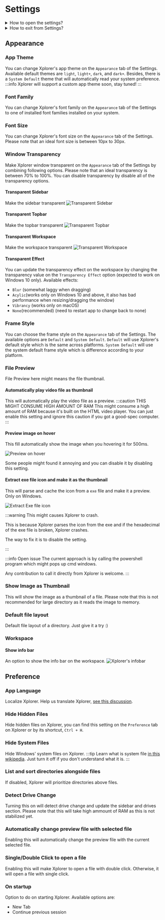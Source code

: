 # Settings

<details>
<summary>
How to open the settings?
</summary>
You can open settings on Xplorer by clicking the `Settings` button on the left down of Xplorer.

![Settings](/img/docs/settings.webp)

</details> <details>
<summary>
How to exit from Settings?
</summary>
You can exit from Settings on Xplorer by clicking on the upside left of Xplorer.

![Settings](/img/docs/exit-settings.webp)

</details>

## Appearance

### App Theme

You can change Xplorer's app theme on the `Appearance` tab of the Settings. Available default themes are `light`, `light+`, `dark`, and `dark+`. Besides, there is a `System Default` theme that will automatically read your system preference. :::info Xplorer will support a custom app theme soon, stay tuned! :::

### Font Family

You can change Xplorer's font family on the `Appearance` tab of the Settings to one of installed font families installed on your system.

### Font Size

You can change Xplorer's font size on the `Appearance` tab of the Settings. Please note that an ideal font size is between 10px to 30px.

### Window Transparency

Make Xplorer window transparent on the `Appearance` tab of the Settings by combining following options. Please note that an ideal transparency is between 70% to 100%. You can disable transparency by disable all of the transparency options.

#### Transparent Sidebar

Make the sidebar transparent ![Transparent Sidebar](/img/docs/transparent-sidebar.webp)

#### Transparent Topbar

Make the topbar transparent ![Transparent Topbar](/img/docs/transparent-topbar.webp)

#### Transparent Workspace

Make the workspace transparent ![Transparent Workspace](/img/docs/transparent-workspace.webp)

#### Transparent Effect

You can update the transparency effect on the workspace by changing the transparency value on the `Transparency Effect` option (expected to work on Windows 10 only). Available effects:

-   `Blur` (somewhat laggy when dragging)
-   `Acylic`(works only on Windows 10 and above, it also has bad performance when resizing/dragging the window)
-   `Vibrancy` (works only on macOS)
-   `None`(recommended) (need to restart app to change back to none)

### Frame Style

You can choose the frame style on the `Appearance` tab of the Settings. The available options are `Default` and `System Default`. `Default` will use Xplorer's default style which is the same across platforms. `System Default` will use the system default frame style which is difference according to your platform.

### File Preview

File Preview here might means the file thumbnail.

#### Automatically play video file as thumbnail

This will automatically play the video file as a preview. :::caution THIS MIGHT CONSUME HIGH AMOUNT OF RAM This might consume a high amount of RAM because it's built on the HTML video player. You can just enable this setting and ignore this caution if you got a good-spec computer. :::

#### Preview image on hover

This fill automatically show the image when you hovering it for 500ms.

![Preview on hover](/img/docs/preview-on-hover.webp)

Some people might found it annoying and you can disable it by disabling this setting.

#### Extract exe file icon and make it as the thumbnail

This will parse and cache the icon from a `exe` file and make it a preview. Only on Windows.

![Extract Exe file icon](/img/docs/extract-exe-icon.webp)

:::warning This might causes Xplorer to crash.

This is because Xplorer parses the icon from the exe and if the hexadecimal of the exe file is broken, Xplorer crashes.

The way to fix it is to disable the setting.

:::

:::info Open issue The current approach is by calling the powershell program which might pops up cmd windows.

Any contribution to call it directly from Xplorer is welcome. :::

### Show Image as Thumbnail

This will show the image as a thumbnail of a file. Please note that this is not recommended for large directory as it reads the image to memory.

### Default file layout

Default file layout of a directory. Just give it a try :)

### Workspace

#### Show info bar

An option to show the info bar on the workspace. ![Xplorer's infobar](/img/docs/infobar.webp)

## Preference

### App Language

Localize Xplorer. Help us translate Xplorer, [see this discussion](https://github.com/kimlimjustin/xplorer/discussions/30).

### Hide Hidden Files

Hide hidden files on Xplorer, you can find this setting on the `Preference` tab on Xplorer or by its shortcut, `Ctrl + H`.

### Hide System Files

Hide Windows' system files on Xplorer. :::tip Learn what is system file [in this wikipedia](https://en.wikipedia.org/wiki/System_file). Just turn it off if you don't understand what it is. :::

### List and sort directories alongside files

If disabled, Xplorer will prioritize directories above files.

### Detect Drive Change

Turning this on will detect drive change and update the sidebar and drives section. Please note that this will take high ammount of RAM as this is not stabilized yet.

### Automatically change preview file with selected file

Enabling this will automatically change the preview file with the current selected file.

### Single/Double Click to open a file

Enabling this will make Xplorer to open a file with double click. Otherwise, it will open a file with single click.

### On startup

Option to do on starting Xplorer. Available options are:

-   New Tab
-   Continue previous session
